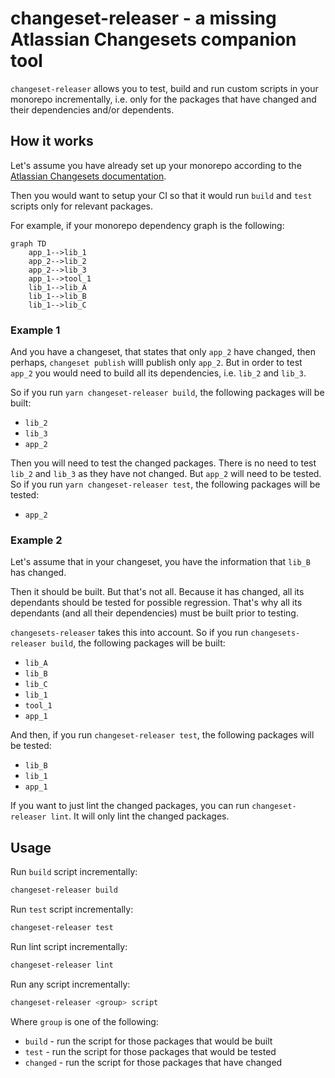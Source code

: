 # changeset-releaser - a missing Atlassian Changesets companion tool

`changeset-releaser` allows you to test, build and run custom scripts in your monorepo incrementally, i.e. only for the packages that have changed and their dependencies and/or dependents.

## How it works

Let's assume you have already set up your monorepo according to the
[Atlassian Changesets documentation](https://www.npmjs.com/package/@changesets/cli).

Then you would want to setup your CI so that it would run `build` and `test` scripts only for relevant packages.

For example, if your monorepo dependency graph is the following:

```mermaid
graph TD
    app_1-->lib_1
    app_2-->lib_2
    app_2-->lib_3
    app_1-->tool_1
    lib_1-->lib_A
    lib_1-->lib_B
    lib_1-->lib_C
```

### Example 1

And you have a changeset, that states that only `app_2` have changed, then perhaps, `changeset publish` willl publish only `app_2`. But in order to test `app_2` you would need to build all its dependencies, i.e. `lib_2` and `lib_3`.

So if you run `yarn changeset-releaser build`, the following packages will be built:

- `lib_2`
- `lib_3`
- `app_2`

Then you will need to test the changed packages. There is no need to test `lib_2` and `lib_3` as they have not changed. But `app_2` will need to be tested. So if you run `yarn changeset-releaser test`, the following packages will be tested:

- `app_2`

### Example 2

Let's assume that in your changeset, you have the information that `lib_B` has changed.

Then it should be built. But that's not all. Because it has changed, all its dependants should be tested for possible regression. That's why all its dependants (and all their dependencies) must be built prior to testing.

`changesets-releaser` takes this into account. So if you run `changesets-releaser build`, the following packages will be built:

- `lib_A`
- `lib_B`
- `lib_C`
- `lib_1`
- `tool_1`
- `app_1`

And then, if you run `changeset-releaser test`, the following packages will be tested:

- `lib_B`
- `lib_1`
- `app_1`

If you want to just lint the changed packages, you can run `changeset-releaser lint`. It will only lint the changed packages.

## Usage

Run `build` script incrementally:

```sh
changeset-releaser build
```

Run `test` script incrementally:

```sh
changeset-releaser test
```

Run lint script incrementally:

```sh
changeset-releaser lint
```

Run any script incrementally:

```sh
changeset-releaser <group> script
```

Where `group` is one of the following:

- `build` - run the script for those packages that would be built
- `test` - run the script for those packages that would be tested
- `changed` - run the script for those packages that have changed
